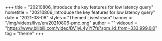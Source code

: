 +++
    title = "20210806_Introduce the key features for low latency query"
    hometitle = "20210806_Introduce the key features for low latency query"
    date = "2021-08-06"
    styles = "Themed Livestream"
    banner = "/img/videos/live/en/20210806-pmc.png"
    author = ""
    videourl = "https://www.bilibili.com/video/BV1yL4y1Y7fs?spm_id_from=333.999.0.0" 
    tag = "theme"
+++
